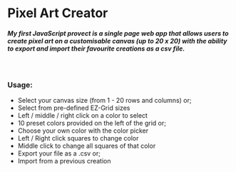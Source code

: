 # Pixel Art Creator
##### My first JavaScript provect is a single page web app that allows users to create pixel art on a customisable canvas (up to 20 x 20) with the ability to export and import their favourite creations as a csv file.

<br>

### Usage:
<ul>
    <li>Select your canvas size (from 1 - 20 rows and columns) or;</li>
    <li>Select from pre-defined EZ-Grid sizes</li>
    <li>Left / middle / right click on a color to select</li>
    <li>10 preset colors provided on the left of the grid or;</li>
    <li>Choose your own color with the color picker</li>
    <li>Left / Right click squares to change color</li>
    <li>Middle click to change all squares of that color</li>
    <li>Export your file as a .csv or;</li>
    <li>Import from a previous creation</li>
</ul>
